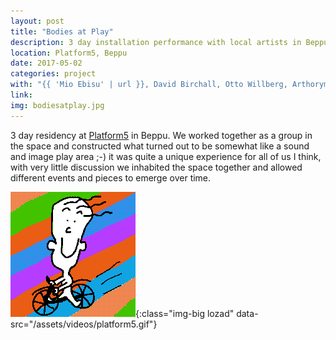 ```yaml
---
layout: post
title: "Bodies at Play"
description: 3 day installation performance with local artists in Beppu, Japan
location: Platform5, Beppu
date: 2017-05-02
categories: project
with: "{{ 'Mio Ebisu' | url }}, David Birchall, Otto Willberg, Arthorymen, Mio, Rina, Ono-kun, Kazusa-san, Hino-san, Chigusa-chan and Tayuu-san"
link:
img: bodiesatplay.jpg
---
```


3 day residency at [Platform5](http://past.beppuproject.com/space/platform05.html) in Beppu. We worked together as a group in the space and constructed what turned out to be somewhat like a sound and image play area ;-) it was quite a unique experience for all of us I think, with very little discussion we inhabited the space together and allowed different events and pieces to emerge over time.

![Platform5](/assets/img/happytom.png){:class="img-big lozad" data-src="/assets/videos/platform5.gif"}
